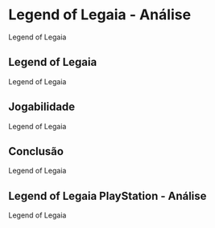 ---
---

# Legend of Legaia - Análise

Legend of Legaia

## Legend of Legaia

Legend of Legaia

## Jogabilidade

Legend of Legaia

## Conclusão

Legend of Legaia

## Legend of Legaia PlayStation - Análise

Legend of Legaia
